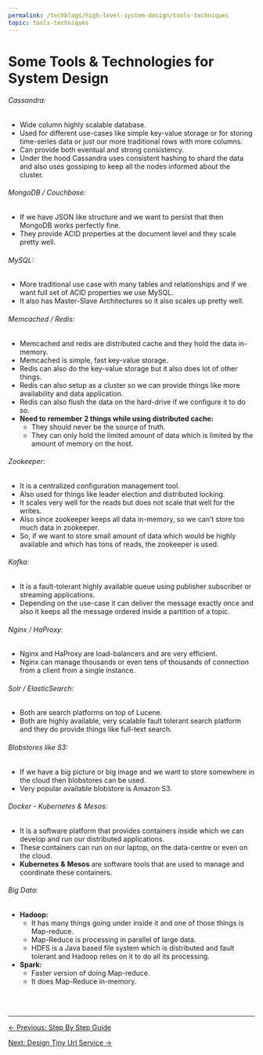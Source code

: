 ```yaml
---
permalink: /techblogs/high-level-system-design/tools-techniques
topic: tools-techniques
---
```




# Some Tools & Technologies for System Design

###### Cassandra:

- Wide column highly scalable database.
- Used for different use-cases like simple key-value storage or for storing time-series data or just our more traditional rows with more columns.
- Can provide both eventual and strong consistency.
- Under the hood Cassandra uses consistent hashing to shard the data and also uses gossiping to keep all the nodes informed about the cluster.

###### MongoDB / Couchbase:

- If we have JSON like structure and we want to persist that then MongoDB works perfectly fine.
- They provide ACID properties at the document level and they scale pretty well.

###### MySQL:

- More traditional use case with many tables and relationships and if we want full set of ACID properties we use MySQL.
- It also has Master-Slave Architectures so it also scales up pretty well.

###### Memcached / Redis:

- Memcached and redis are distributed cache and they hold the data in-memory.
- Memcached is simple, fast key-value storage.
- Redis can also do the key-value storage but it also does lot of other things.
- Redis can also setup as a cluster so we can provide things like more availability and data application.
- Redis can also flush the data on the hard-drive if we configure it to do so.
- **Need to** **remember** **2 things while using distributed cache:**
    - They should never be the source of truth.
    - They can only hold the limited amount of data which is limited by the amount of memory on the host.

###### Zookeeper:

- It is a centralized configuration management tool.
- Also used for things like leader election and distributed locking.
- It scales very well for the reads but does not scale that well for the writes.
- Also since zookeeper keeps all data in-memory, so we can’t store too much data in zookeeper.
- So, if we want to store small amount of data which would be highly available and which has tons of reads, the zookeeper is used.

###### Kafka:

- It is a fault-tolerant highly available queue using publisher subscriber or streaming applications.
- Depending on the use-case it can deliver the message exactly once and also it keeps all the message ordered inside a partition of a topic.

###### Nginx / HaProxy:

- Nginx and HaProxy are load-balancers and are very efficient.
- Nginx can manage thousands or even tens of thousands of connection from a client from a single instance.

###### Solr / ElasticSearch:

- Both are search platforms on top of Lucene.
- Both are highly available, very scalable fault tolerant search platform and they do provide things like full-text search.

###### Blobstores like S3:

- If we have a big picture or big image and we want to store somewhere in the cloud then blobstores can be used.
- Very popular available blobstore is Amazon S3.

###### Docker - Kubernetes & Mesos:

- It is a software platform that provides containers inside which we can develop and run our distributed applications.
- These containers can run on our laptop, on the data-centre or even on the cloud.
- **Kubernetes** **&** **Mesos** are software tools that are used to manage and coordinate these containers. 

###### Big Data:

- **Hadoop:** 
    - It has many things going under inside it and one of those things is Map-reduce.
    - Map-Reduce is processing in parallel of large data.
    - HDFS is a Java based file system which is distributed and fault tolerant and Hadoop relies on it to do all its processing.
- **Spark:**
    - Faster version of doing Map-reduce.
    - It does Map-Reduce in-memory.

<br>

<br>

------

<a href="step-by-step-guide" class="prev-button">&larr; Previous: Step By Step Guide</a> 

<a href="design-tiny-url-service" class="next-button">Next: Design Tiny Url Service &rarr;</a>

